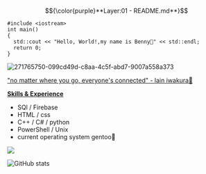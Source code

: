 $${\color{purple}**Layer:01 - README.md**}$$
```
#include <iostream>
int main()
{
  std::cout << "Hello, World!,my name is Benny👋" << std::endl;
  return 0;
}
```
![271765750-099cd49d-c8aa-4c5f-abd7-9007a558a373](https://github.com/cocainebags/cocainebags/assets/143578476/05c0c65c-7059-4468-8242-8946090f372c)



["no matter where you go, everyone's connected" - lain iwakura🖤](https://www.youtube.com/watch?v=OruCWEB4vw8)


<ins>**Skills & Experience**</ins>

- SQl / Firebase
- HTML / css 
- C++ / C# / python 
- PowerShell / Unix
- current operating system gentoo💜

![](https://komarev.com/ghpvc/?username=cocainebags&style=plastic&color=gray&base=714)</font>

![GitHub stats](https://github-readme-stats.vercel.app/api?username=stinkypumpum&show_icons=true)  

 
